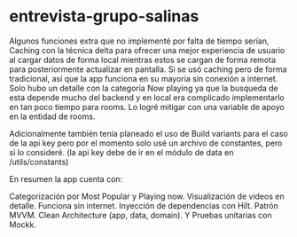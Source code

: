 # entrevista-grupo-salinas

Algunos funciones extra que no implementé por falta de tiempo serían,
Caching con la técnica delta para ofrecer una mejor experiencia de usuario al cargar datos de forma local mientras
estos se cargan de forma remota para posteriormente actualizar en pantalla.
Si se usó caching pero de forma tradicional, así que la app funciona en su mayoria sin conexión a internet.
Solo hubo un detalle con la categoria Now playing ya que la busqueda de esta depende mucho del backend 
y en local era complicado implementarlo en tan poco tiempo para rooms. 
Lo logré mitigar con una variable de apoyo en la entidad de rooms.

Adicionalmente también tenía planeado el uso de Build variants para el caso de la api key 
pero por el momento solo usé un archivo de constantes, pero si lo consideré. (la api key debe de ir en el módulo de data en /utils/constants)

En resumen la app cuenta con: 

Categorización por Most Popular y Playing now.
Visualización de videos en detalle.
Funciona sin internet.
Inyección de dependencias con Hilt.
Patrón MVVM.
Clean Architecture (app, data, domain).
Y Pruebas unitarias con Mockk.
